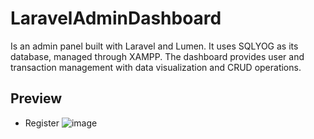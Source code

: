 # LaravelAdminDashboard
Is an admin panel built with Laravel and Lumen. It uses SQLYOG as its database, managed through XAMPP. The dashboard provides user and transaction management with data visualization and CRUD operations.

## Preview
- Register
  ![image](https://github.com/user-attachments/assets/bd3c08a9-2476-46ff-8d9d-ae388f6d9a95)

